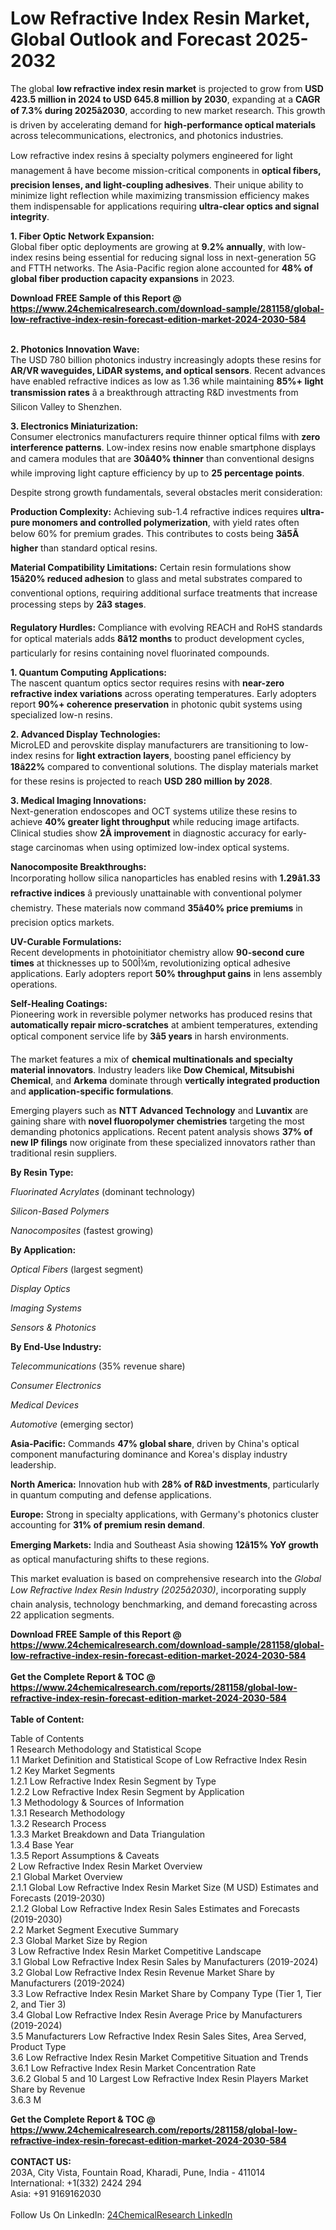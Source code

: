 <h1>Low Refractive Index Resin Market, Global Outlook and Forecast 2025-2032</h1><p>The global <strong>low refractive index resin market</strong> is projected to grow from <strong>USD 423.5 million in 2024 to USD 645.8 million by 2030</strong>, expanding at a <strong>CAGR of 7.3% during 2025â2030</strong>, according to new market research. This growth is driven by accelerating demand for <strong>high-performance optical materials</strong> across telecommunications, electronics, and photonics industries.</p><p>Low refractive index resins â specialty polymers engineered for light management â have become mission-critical components in <strong>optical fibers, precision lenses, and light-coupling adhesives</strong>. Their unique ability to minimize light reflection while maximizing transmission efficiency makes them indispensable for applications requiring <strong>ultra-clear optics and signal integrity</strong>.</p><p><strong>1. Fiber Optic Network Expansion:</strong><br>
Global fiber optic deployments are growing at <strong>9.2% annually</strong>, with low-index resins being essential for reducing signal loss in next-generation 5G and FTTH networks. The Asia-Pacific region alone accounted for <strong>48% of global fiber production capacity expansions</strong> in 2023.</p><div><b>Download FREE Sample of this Report @ 
            <a href="https://www.24chemicalresearch.com/download-sample/281158/global-low-refractive-index-resin-forecast-edition-market-2024-2030-584">
            https://www.24chemicalresearch.com/download-sample/281158/global-low-refractive-index-resin-forecast-edition-market-2024-2030-584</a></b></div><br><p><strong>2. Photonics Innovation Wave:</strong><br>
The USD 780 billion photonics industry increasingly adopts these resins for <strong>AR/VR waveguides, LiDAR systems, and optical sensors</strong>. Recent advances have enabled refractive indices as low as 1.36 while maintaining <strong>85%+ light transmission rates</strong> â a breakthrough attracting R&amp;D investments from Silicon Valley to Shenzhen.</p><p><strong>3. Electronics Miniaturization:</strong><br>
Consumer electronics manufacturers require thinner optical films with <strong>zero interference patterns</strong>. Low-index resins now enable smartphone displays and camera modules that are <strong>30â40% thinner</strong> than conventional designs while improving light capture efficiency by up to <strong>25 percentage points</strong>.</p><p>Despite strong growth fundamentals, several obstacles merit consideration:</p><p><strong>Production Complexity:</strong> Achieving sub-1.4 refractive indices requires <strong>ultra-pure monomers and controlled polymerization</strong>, with yield rates often below 60% for premium grades. This contributes to costs being <strong>3â5Ã higher</strong> than standard optical resins.</p><p><strong>Material Compatibility Limitations:</strong> Certain resin formulations show <strong>15â20% reduced adhesion</strong> to glass and metal substrates compared to conventional options, requiring additional surface treatments that increase processing steps by <strong>2â3 stages</strong>.</p><p><strong>Regulatory Hurdles:</strong> Compliance with evolving REACH and RoHS standards for optical materials adds <strong>8â12 months</strong> to product development cycles, particularly for resins containing novel fluorinated compounds.</p><p><strong>1. Quantum Computing Applications:</strong><br>
The nascent quantum optics sector requires resins with <strong>near-zero refractive index variations</strong> across operating temperatures. Early adopters report <strong>90%+ coherence preservation</strong> in photonic qubit systems using specialized low-n resins.</p><p><strong>2. Advanced Display Technologies:</strong><br>
MicroLED and perovskite display manufacturers are transitioning to low-index resins for <strong>light extraction layers</strong>, boosting panel efficiency by <strong>18â22%</strong> compared to conventional solutions. The display materials market for these resins is projected to reach <strong>USD 280 million by 2028</strong>.</p><p><strong>3. Medical Imaging Innovations:</strong><br>
Next-generation endoscopes and OCT systems utilize these resins to achieve <strong>40% greater light throughput</strong> while reducing image artifacts. Clinical studies show <strong>2Ã improvement</strong> in diagnostic accuracy for early-stage carcinomas when using optimized low-index optical systems.</p><p><strong>Nanocomposite Breakthroughs:</strong><br>
	Incorporating hollow silica nanoparticles has enabled resins with <strong>1.29â1.33 refractive indices</strong> â previously unattainable with conventional polymer chemistry. These materials now command <strong>35â40% price premiums</strong> in precision optics markets.</p><p><strong>UV-Curable Formulations:</strong><br>
	Recent developments in photoinitiator chemistry allow <strong>90-second cure times</strong> at thicknesses up to 500Î¼m, revolutionizing optical adhesive applications. Early adopters report <strong>50% throughput gains</strong> in lens assembly operations.</p><p><strong>Self-Healing Coatings:</strong><br>
	Pioneering work in reversible polymer networks has produced resins that <strong>automatically repair micro-scratches</strong> at ambient temperatures, extending optical component service life by <strong>3â5 years</strong> in harsh environments.</p><p>The market features a mix of <strong>chemical multinationals and specialty material innovators</strong>. Industry leaders like <strong>Dow Chemical, Mitsubishi Chemical</strong>, and <strong>Arkema</strong> dominate through <strong>vertically integrated production</strong> and <strong>application-specific formulations</strong>.</p><p>Emerging players such as <strong>NTT Advanced Technology</strong> and <strong>Luvantix</strong> are gaining share with <strong>novel fluoropolymer chemistries</strong> targeting the most demanding photonics applications. Recent patent analysis shows <strong>37% of new IP filings</strong> now originate from these specialized innovators rather than traditional resin suppliers.</p><p><strong>By Resin Type:</strong></p><p><em>Fluorinated Acrylates</em> (dominant technology)</p><p><em>Silicon-Based Polymers</em></p><p><em>Nanocomposites</em> (fastest growing)</p><p><strong>By Application:</strong></p><p><em>Optical Fibers</em> (largest segment)</p><p><em>Display Optics</em></p><p><em>Imaging Systems</em></p><p><em>Sensors &amp; Photonics</em></p><p><strong>By End-Use Industry:</strong></p><p><em>Telecommunications</em> (35% revenue share)</p><p><em>Consumer Electronics</em></p><p><em>Medical Devices</em></p><p><em>Automotive</em> (emerging sector)</p><p><strong>Asia-Pacific:</strong> Commands <strong>47% global share</strong>, driven by China's optical component manufacturing dominance and Korea's display industry leadership.</p><p><strong>North America:</strong> Innovation hub with <strong>28% of R&amp;D investments</strong>, particularly in quantum computing and defense applications.</p><p><strong>Europe:</strong> Strong in specialty applications, with Germany's photonics cluster accounting for <strong>31% of premium resin demand</strong>.</p><p><strong>Emerging Markets:</strong> India and Southeast Asia showing <strong>12â15% YoY growth</strong> as optical manufacturing shifts to these regions.</p><p>This market evaluation is based on comprehensive research into the <em>Global Low Refractive Index Resin Industry (2025â2030)</em>, incorporating supply chain analysis, technology benchmarking, and demand forecasting across 22 application segments.</p><div><b>Download FREE Sample of this Report @ 
            <a href="https://www.24chemicalresearch.com/download-sample/281158/global-low-refractive-index-resin-forecast-edition-market-2024-2030-584">
            https://www.24chemicalresearch.com/download-sample/281158/global-low-refractive-index-resin-forecast-edition-market-2024-2030-584</a></b></div><br><div><b>Get the Complete Report & TOC @ 
            <a href="https://www.24chemicalresearch.com/reports/281158/global-low-refractive-index-resin-forecast-edition-market-2024-2030-584">
            https://www.24chemicalresearch.com/reports/281158/global-low-refractive-index-resin-forecast-edition-market-2024-2030-584</a></b></div><br>
            <b>Table of Content:</b><p>Table of Contents<br />
 1 Research Methodology and Statistical Scope<br />
 1.1 Market Definition and Statistical Scope of Low Refractive Index Resin<br />
 1.2 Key Market Segments<br />
 1.2.1 Low Refractive Index Resin Segment by Type<br />
 1.2.2 Low Refractive Index Resin Segment by Application<br />
 1.3 Methodology & Sources of Information<br />
 1.3.1 Research Methodology<br />
 1.3.2 Research Process<br />
 1.3.3 Market Breakdown and Data Triangulation<br />
 1.3.4 Base Year<br />
 1.3.5 Report Assumptions & Caveats<br />
 2 Low Refractive Index Resin Market Overview<br />
 2.1 Global Market Overview<br />
 2.1.1 Global Low Refractive Index Resin Market Size (M USD) Estimates and Forecasts (2019-2030)<br />
 2.1.2 Global Low Refractive Index Resin Sales Estimates and Forecasts (2019-2030)<br />
 2.2 Market Segment Executive Summary<br />
 2.3 Global Market Size by Region<br />
 3 Low Refractive Index Resin Market Competitive Landscape<br />
 3.1 Global Low Refractive Index Resin Sales by Manufacturers (2019-2024)<br />
 3.2 Global Low Refractive Index Resin Revenue Market Share by Manufacturers (2019-2024)<br />
 3.3 Low Refractive Index Resin Market Share by Company Type (Tier 1, Tier 2, and Tier 3)<br />
 3.4 Global Low Refractive Index Resin Average Price by Manufacturers (2019-2024)<br />
 3.5 Manufacturers Low Refractive Index Resin Sales Sites, Area Served, Product Type<br />
 3.6 Low Refractive Index Resin Market Competitive Situation and Trends<br />
 3.6.1 Low Refractive Index Resin Market Concentration Rate<br />
 3.6.2 Global 5 and 10 Largest Low Refractive Index Resin Players Market Share by Revenue<br />
 3.6.3 M</p><div><b>Get the Complete Report & TOC @ 
            <a href="https://www.24chemicalresearch.com/reports/281158/global-low-refractive-index-resin-forecast-edition-market-2024-2030-584">
            https://www.24chemicalresearch.com/reports/281158/global-low-refractive-index-resin-forecast-edition-market-2024-2030-584</a></b></div><br><b>CONTACT US:</b><br>
            203A, City Vista, Fountain Road, Kharadi, Pune, India - 411014<br>
            International: +1(332) 2424 294<br>
            Asia: +91 9169162030 <br><br>
            Follow Us On LinkedIn: <a href="https://www.linkedin.com/company/24chemicalresearch/">24ChemicalResearch LinkedIn</a>